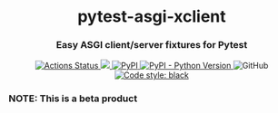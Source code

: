 <h1 align="center">pytest-asgi-xclient</h1>
<h3 align="center">Easy ASGI client/server fixtures for Pytest</h3>
<p align="center">
<a href="https://github.com/garytyler/pytest-asgi-xclient/actions">
  <img alt="Actions Status" src="https://github.com/garytyler/pytest-asgi-xclient/workflows/tests/badge.svg">
</a>
<a href="https://codecov.io/gh/garytyler/pytest-asgi-xclient">
  <img src="https://codecov.io/gh/garytyler/pytest-asgi-xclient/branch/master/graph/badge.svg?token=q7mUlqR3jF" />
</a>
<a href="https://pypi.org/project/pytest-asgi-xclient/">
  <img alt="PyPI" src="https://img.shields.io/pypi/v/pytest-asgi-xclient">
</a>
<a href="https://pypi.org/project/pytest-asgi-xclient/">
  <img alt="PyPI - Python Version" src="https://img.shields.io/pypi/pyversions/pytest-asgi-xclient">
</a>
<img alt="GitHub" src="https://img.shields.io/github/license/garytyler/pytest-asgi-xclient">
<a href="https://github.com/psf/black">
  <img alt="Code style: black" src="https://img.shields.io/badge/code%20style-black-000000.svg">
</a>
</p>

### NOTE: This is a beta product
